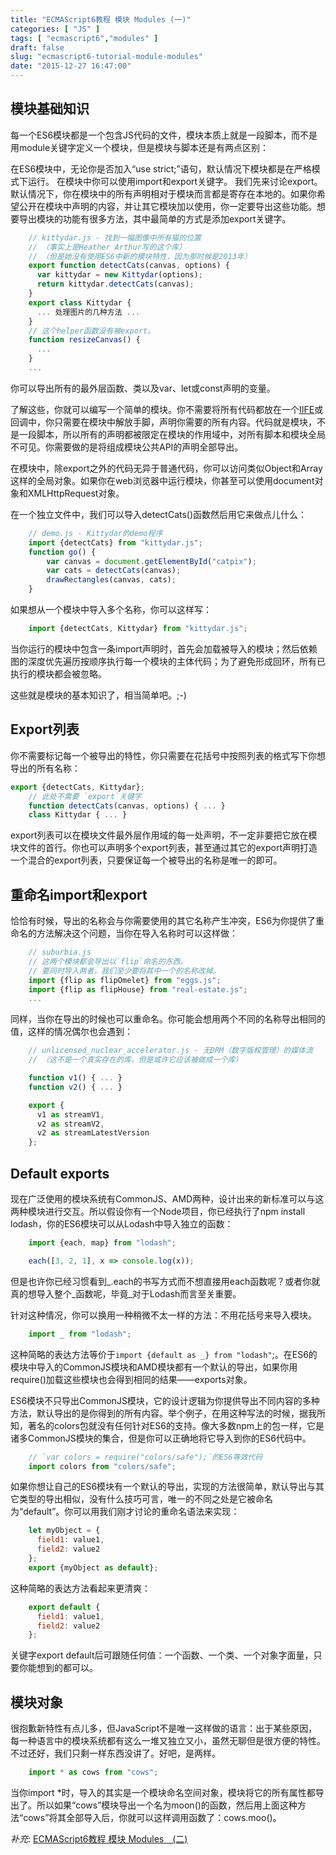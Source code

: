 ```yaml
---
title: "ECMAScript6教程 模块 Modules (一)"
categories: [ "JS" ]
tags: [ "ecmascript6","modules" ]
draft: false
slug: "ecmascript6-tutorial-module-modules"
date: "2015-12-27 16:47:00"
---
```


## 模块基础知识
每一个ES6模块都是一个包含JS代码的文件，模块本质上就是一段脚本，而不是用module关键字定义一个模块，但是模块与脚本还是有两点区别：

在ES6模块中，无论你是否加入“use strict;”语句，默认情况下模块都是在严格模式下运行。
在模块中你可以使用import和export关键字。
我们先来讨论export。默认情况下，你在模块中的所有声明相对于模块而言都是寄存在本地的。如果你希望公开在模块中声明的内容，并让其它模块加以使用，你一定要导出这些功能。想要导出模块的功能有很多方法，其中最简单的方式是添加export关键字。
```javascript
    // kittydar.js - 找到一幅图像中所有猫的位置
    // （事实上是Heather Arthur写的这个库）
    // （但是她没有使用ES6中新的模块特性，因为那时候是2013年）
    export function detectCats(canvas, options) {
      var kittydar = new Kittydar(options);
      return kittydar.detectCats(canvas);
    }
    export class Kittydar {
      ... 处理图片的几种方法 ...
    }
    // 这个helper函数没有被export。
    function resizeCanvas() {
      ...
    }
    ...
```
你可以导出所有的最外层函数、类以及var、let或const声明的变量。


<!--more-->


了解这些，你就可以编写一个简单的模块。你不需要将所有代码都放在一个[IIFE](https://en.wikipedia.org/wiki/Immediately-invoked_function_expression)或回调中，你只需要在模块中解放手脚，声明你需要的所有内容。代码就是模块，不是一段脚本，所以所有的声明都被限定在模块的作用域中，对所有脚本和模块全局不可见。你需要做的是将组成模块公共API的声明全部导出。

在模块中，除export之外的代码无异于普通代码，你可以访问类似Object和Array这样的全局对象。如果你在web浏览器中运行模块，你甚至可以使用document对象和XMLHttpRequest对象。

在一个独立文件中，我们可以导入detectCats()函数然后用它来做点儿什么：
```javascript
    // demo.js - Kittydar的demo程序
    import {detectCats} from "kittydar.js";
    function go() {
        var canvas = document.getElementById("catpix");
        var cats = detectCats(canvas);
        drawRectangles(canvas, cats);
    }
```
如果想从一个模块中导入多个名称，你可以这样写：
```javascript
    import {detectCats, Kittydar} from "kittydar.js";
```
当你运行的模块中包含一条import声明时，首先会加载被导入的模块；然后依赖图的深度优先遍历按顺序执行每一个模块的主体代码；为了避免形成回环，所有已执行的模块都会被忽略。

这些就是模块的基本知识了，相当简单吧。;-)

## Export列表
你不需要标记每一个被导出的特性，你只需要在花括号中按照列表的格式写下你想导出的所有名称：
```javascript 
export {detectCats, Kittydar};
    // 此处不需要 `export`关键字
    function detectCats(canvas, options) { ... }
    class Kittydar { ... }
```
export列表可以在模块文件最外层作用域的每一处声明，不一定非要把它放在模块文件的首行。你也可以声明多个export列表，甚至通过其它的export声明打造一个混合的export列表，只要保证每一个被导出的名称是唯一的即可。

## 重命名import和export

恰恰有时候，导出的名称会与你需要使用的其它名称产生冲突，ES6为你提供了重命名的方法解决这个问题，当你在导入名称时可以这样做：
```javascript
    // suburbia.js
    // 这两个模块都会导出以`flip`命名的东西。
    // 要同时导入两者，我们至少要将其中一个的名称改掉。
    import {flip as flipOmelet} from "eggs.js";
    import {flip as flipHouse} from "real-estate.js";
    ...
```
同样，当你在导出的时候也可以重命名。你可能会想用两个不同的名称导出相同的值，这样的情况偶尔也会遇到：
```javascript
    // unlicensed_nuclear_accelerator.js - 无DRM（数字版权管理）的媒体流
    // （这不是一个真实存在的库，但是或许它应该被做成一个库）

    function v1() { ... }
    function v2() { ... }

    export {
      v1 as streamV1,
      v2 as streamV2,
      v2 as streamLatestVersion
    };
```
## Default exports
现在广泛使用的模块系统有CommonJS、AMD两种，设计出来的新标准可以与这两种模块进行交互。所以假设你有一个Node项目，你已经执行了npm install lodash，你的ES6模块可以从Lodash中导入独立的函数：
```javascript
    import {each, map} from "lodash";

    each([3, 2, 1], x => console.log(x));
```
但是也许你已经习惯看到_.each的书写方式而不想直接用each函数呢？或者你就真的想导入整个_函数呢，毕竟_对于Lodash而言至关重要。

针对这种情况，你可以换用一种稍微不太一样的方法：不用花括号来导入模块。
```javascript
    import _ from "lodash";
```
这种简略的表达方法等价于`import {default as _} from "lodash"`;。在ES6的模块中导入的CommonJS模块和AMD模块都有一个默认的导出，如果你用require()加载这些模块也会得到相同的结果——exports对象。

ES6模块不只导出CommonJS模块，它的设计逻辑为你提供导出不同内容的多种方法，默认导出的是你得到的所有内容。举个例子，在用这种写法的时候，据我所知，著名的colors包就没有任何针对ES6的支持。像大多数npm上的包一样，它是诸多CommonJS模块的集合，但是你可以正确地将它导入到你的ES6代码中。
```javascript
    // `var colors = require("colors/safe");`的ES6等效代码
    import colors from "colors/safe";
```
如果你想让自己的ES6模块有一个默认的导出，实现的方法很简单，默认导出与其它类型的导出相似，没有什么技巧可言，唯一的不同之处是它被命名为“default”。你可以用我们刚才讨论的重命名语法来实现：
```javascript
    let myObject = {
      field1: value1,
      field2: value2
    };
    export {myObject as default};
```
这种简略的表达方法看起来更清爽：
```javascript
    export default {
      field1: value1,
      field2: value2
    };
```
关键字export default后可跟随任何值：一个函数、一个类、一个对象字面量，只要你能想到的都可以。

## 模块对象
很抱歉新特性有点儿多，但JavaScript不是唯一这样做的语言：出于某些原因，每一种语言中的模块系统都有这么一堆又独立又小，虽然无聊但是很方便的特性。不过还好，我们只剩一样东西没讲了。好吧，是两样。
```javascript
    import * as cows from "cows";
```
当你import *时，导入的其实是一个模块命名空间对象，模块将它的所有属性都导出了。所以如果“cows”模块导出一个名为moon()的函数，然后用上面这种方法“cows”将其全部导入后，你就可以这样调用函数了：cows.moo()。

*补充*: [ECMAScript6教程 模块 Modules　(二)](https://yigrherb.com/2015/12/28/ecmascript6-tutorial-module-modules-two.html)